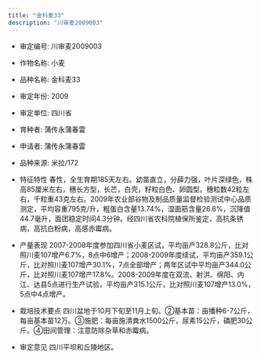 ```yaml
---
title: "金科麦33"
description: "川审麦2009003"
---
```

* 审定编号:  川审麦2009003

*  作物名称:  小麦

*  品种名称:  金科麦33

*  审定年份:  2009

*  审定单位:  四川省

* 育种者:  蒲传永蒲春雷

*  申请者:  蒲传永蒲春雷

*  品种来源:  米拉/172

*  特征特性
春性，全生育期185天左右。幼苗直立，分薛力强，叶片深绿色，株高85厘米左右，穗长方型，长芒，白壳，籽粒白色、卵圆型。穗粒数42粒左右，千粒重43克左右。2009年农业部谷物及制品质量监督检验测试中心品质测定，平均容重795克/升，粗蛋白含量13.74%，湿面筋含量26.6%，沉降值44.7毫升，面团稳定时间4.3分钟。经四川省农科院植保所鉴定，高抗条锈病，高抗白粉病，高感赤霉病。

*  产量表现
2007-2008年度参加四川省小麦区试，平均亩产328.8公斤，比对照川麦107增产6.7%，8点中6增产；2008-2009年度续试，平均亩产359.1公斤，比对照川麦107增产30.1%，7点全部增产；两年区试中平均亩产344.0公斤，比对照川麦107增产17.8%。2008-2009年度在双流、射洪、绵阳、内江、达县5点进行生产试验，平均亩产315.1公斤，比对照川麦107增产13.0%，5点中4点增产。

*  栽培技术要点
四川盆地于10月下旬至11月上旬。②基本苗：亩播种6-7公斤，每亩基本苗12万。③施肥：每亩施清粪水1500公斤，尿素15公斤，磷肥30公斤。④田间管理：注意防除杂草和赤霉病。

*  审定意见
四川平坝和丘陵地区。
